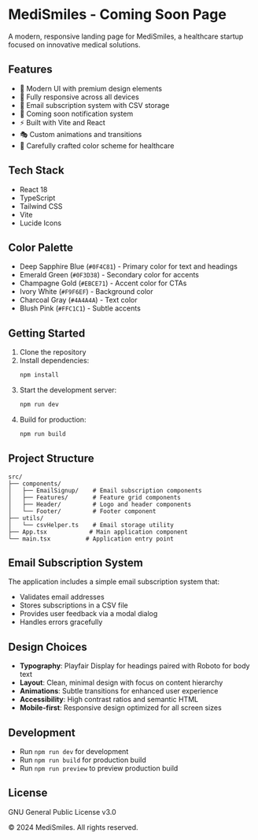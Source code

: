 # MediSmiles - Coming Soon Page

A modern, responsive landing page for MediSmiles, a healthcare startup focused on innovative medical solutions.

## Features

- 🎨 Modern UI with premium design elements
- 📱 Fully responsive across all devices
- 📧 Email subscription system with CSV storage
- 🎯 Coming soon notification system
- ⚡ Built with Vite and React
- 🎭 Custom animations and transitions
- 🎨 Carefully crafted color scheme for healthcare

## Tech Stack

- React 18
- TypeScript
- Tailwind CSS
- Vite
- Lucide Icons

## Color Palette

- Deep Sapphire Blue (`#0F4C81`) - Primary color for text and headings
- Emerald Green (`#0F3D38`) - Secondary color for accents
- Champagne Gold (`#EBCE71`) - Accent color for CTAs
- Ivory White (`#F9F6EF`) - Background color
- Charcoal Gray (`#4A4A4A`) - Text color
- Blush Pink (`#FFC1C1`) - Subtle accents

## Getting Started

1. Clone the repository
2. Install dependencies:
   ```bash
   npm install
   ```
3. Start the development server:
   ```bash
   npm run dev
   ```
4. Build for production:
   ```bash
   npm run build
   ```

## Project Structure

```
src/
├── components/
│   ├── EmailSignup/    # Email subscription components
│   ├── Features/       # Feature grid components
│   ├── Header/         # Logo and header components
│   └── Footer/         # Footer component
├── utils/
│   └── csvHelper.ts    # Email storage utility
├── App.tsx            # Main application component
└── main.tsx          # Application entry point
```

## Email Subscription System

The application includes a simple email subscription system that:
- Validates email addresses
- Stores subscriptions in a CSV file
- Provides user feedback via a modal dialog
- Handles errors gracefully

## Design Choices

- **Typography**: Playfair Display for headings paired with Roboto for body text
- **Layout**: Clean, minimal design with focus on content hierarchy
- **Animations**: Subtle transitions for enhanced user experience
- **Accessibility**: High contrast ratios and semantic HTML
- **Mobile-first**: Responsive design optimized for all screen sizes

## Development

- Run `npm run dev` for development
- Run `npm run build` for production build
- Run `npm run preview` to preview production build

## License
GNU General Public License v3.0

© 2024 MediSmiles. All rights reserved.
